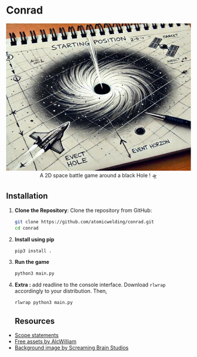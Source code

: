 # Conrad

<p align="center">
   <img src="resources/2.jpg" width="600" height="400"></img> <br>
   A 2D space battle game around a black Hole ! 🛸

</p>


## Installation 


1. **Clone the Repository**:
   Clone the repository from GitHub:

   ```bash
   git clone https://github.com/atomicwelding/conrad.git
   cd conrad
   ```
   
2. **Install using pip**
   ```bash
   pip3 install .
   ```

3. **Run the game**
   ```bash
   python3 main.py
   ```
   
4. **Extra :** add readline to the console interface.
   Download `rlwrap` accordingly to your distribution. Then,
    ```bash
    rlwrap python3 main.py
    ```


   ## Resources

- [Scope statements](resources/scope-statements.pdf)
- [Free assets by AlcWilliam](https://pixel-by-pixel.itch.io/alcwilliam-space-ship-pack)
- [Background image by Screaming Brain Studios](https://screamingbrainstudios.itch.io/seamless-space-backgrounds)


